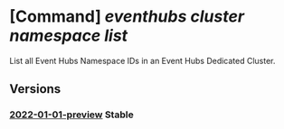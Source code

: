 # [Command] _eventhubs cluster namespace list_

List all Event Hubs Namespace IDs in an Event Hubs Dedicated Cluster.

## Versions

### [2022-01-01-preview](/Resources/mgmt-plane/L3N1YnNjcmlwdGlvbnMve30vcmVzb3VyY2Vncm91cHMve30vcHJvdmlkZXJzL21pY3Jvc29mdC5ldmVudGh1Yi9jbHVzdGVycy97fS9uYW1lc3BhY2Vz/2022-01-01-preview.xml) **Stable**

<!-- mgmt-plane /subscriptions/{}/resourcegroups/{}/providers/microsoft.eventhub/clusters/{}/namespaces 2022-01-01-preview -->
